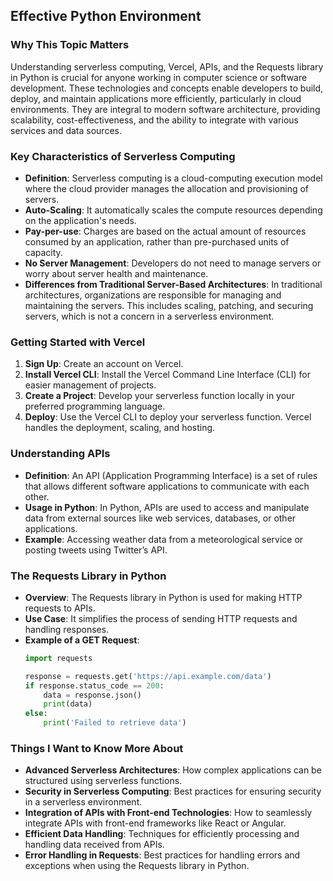 ## Effective Python Environment

### Why This Topic Matters
Understanding serverless computing, Vercel, APIs, and the Requests library in Python is crucial for anyone working in computer science or software development. These technologies and concepts enable developers to build, deploy, and maintain applications more efficiently, particularly in cloud environments. They are integral to modern software architecture, providing scalability, cost-effectiveness, and the ability to integrate with various services and data sources.

### Key Characteristics of Serverless Computing

- **Definition**: Serverless computing is a cloud-computing execution model where the cloud provider manages the allocation and provisioning of servers.
- **Auto-Scaling**: It automatically scales the compute resources depending on the application's needs.
- **Pay-per-use**: Charges are based on the actual amount of resources consumed by an application, rather than pre-purchased units of capacity.
- **No Server Management**: Developers do not need to manage servers or worry about server health and maintenance.
- **Differences from Traditional Server-Based Architectures**: In traditional architectures, organizations are responsible for managing and maintaining the servers. This includes scaling, patching, and securing servers, which is not a concern in a serverless environment.

### Getting Started with Vercel

1. **Sign Up**: Create an account on Vercel.
2. **Install Vercel CLI**: Install the Vercel Command Line Interface (CLI) for easier management of projects.
3. **Create a Project**: Develop your serverless function locally in your preferred programming language.
4. **Deploy**: Use the Vercel CLI to deploy your serverless function. Vercel handles the deployment, scaling, and hosting.

### Understanding APIs

- **Definition**: An API (Application Programming Interface) is a set of rules that allows different software applications to communicate with each other.
- **Usage in Python**: In Python, APIs are used to access and manipulate data from external sources like web services, databases, or other applications.
- **Example**: Accessing weather data from a meteorological service or posting tweets using Twitter’s API.

### The Requests Library in Python

- **Overview**: The Requests library in Python is used for making HTTP requests to APIs.
- **Use Case**: It simplifies the process of sending HTTP requests and handling responses.
- **Example of a GET Request**:
    ```python
    import requests

    response = requests.get('https://api.example.com/data')
    if response.status_code == 200:
        data = response.json()
        print(data)
    else:
        print('Failed to retrieve data')
    ```

### Things I Want to Know More About

- **Advanced Serverless Architectures**: How complex applications can be structured using serverless functions.
- **Security in Serverless Computing**: Best practices for ensuring security in a serverless environment.
- **Integration of APIs with Front-end Technologies**: How to seamlessly integrate APIs with front-end frameworks like React or Angular.
- **Efficient Data Handling**: Techniques for efficiently processing and handling data received from APIs.
- **Error Handling in Requests**: Best practices for handling errors and exceptions when using the Requests library in Python.

